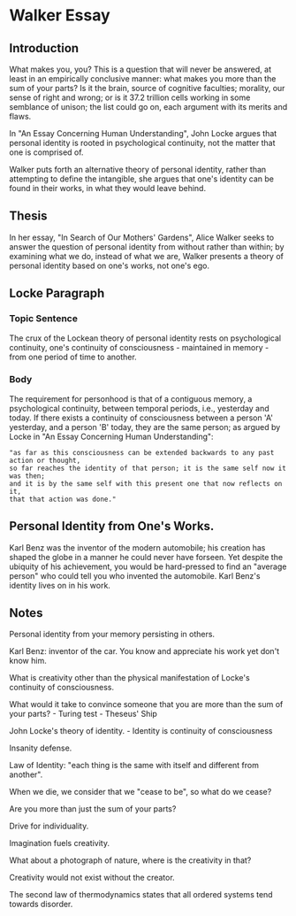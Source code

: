 # Walker Essay

## Introduction

What makes you, you? This is a question that will never be answered, at least in an empirically
conclusive manner: what makes you more than the sum of your parts? Is it the brain, source of
cognitive faculties; morality, our sense of right and wrong; or is it 37.2 trillion cells working
in some semblance of unison; the list could go on, each argument with its merits and flaws.

In "An Essay Concerning Human Understanding", John Locke argues that personal identity is rooted
in psychological continuity, not the matter that one is comprised of.

Walker puts forth an alternative theory of personal identity, rather than attempting to define the
intangible, she argues that one's identity can be found in their works, in what they would leave
behind.

## Thesis

In her essay, "In Search of Our Mothers' Gardens", Alice Walker seeks to answer the question of
personal identity from without rather than within; by examining what we do, instead of what we
are, Walker presents a theory of personal identity based on one's works, not one's ego.

## Locke Paragraph

### Topic Sentence

The crux of the Lockean theory of personal identity rests on psychological continuity, one's
continuity of consciousness - maintained in memory - from one period of time to another.

### Body

The requirement for personhood is that of a contiguous memory, a psychological continuity, between
temporal periods, i.e., yesterday and today. If there exists a continuity of consciousness between
a person 'A' yesterday, and a person 'B' today, they are the same person; as argued by Locke in "An
Essay Concerning Human Understanding":

    "as far as this consciousness can be extended backwards to any past action or thought,
    so far reaches the identity of that person; it is the same self now it was then;
    and it is by the same self with this present one that now reflects on it,
    that that action was done."

## Personal Identity from One's Works.

Karl Benz was the inventor of the modern automobile; his creation has shaped the globe in a manner
he could never have forseen. Yet despite the ubiquity of his achievement, you would be hard-pressed
to find an "average person" who could tell you who invented the automobile. Karl Benz's identity
lives on in his work.

## Notes

Personal identity from your memory persisting in others.

Karl Benz: inventor of the car. You know and appreciate his work yet don't know him.

What is creativity other than the physical manifestation of Locke's continuity of consciousness.

What would it take to convince someone that you are more than the sum of your parts?
    - Turing test
    - Theseus' Ship

John Locke's theory of identity.
    - Identity is continuity of consciousness

Insanity defense.

Law of Identity: "each thing is the same with itself and different from another".

When we die, we consider that we "cease to be", so what do we cease?

Are you more than just the sum of your parts?

Drive for individuality.

Imagination fuels creativity.

What about a photograph of nature, where is the creativity in that?

Creativity would not exist without the creator.

The second law of thermodynamics states that all ordered systems tend towards disorder.

